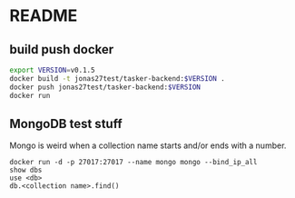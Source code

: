 # README

## build push docker
```sh
export VERSION=v0.1.5
docker build -t jonas27test/tasker-backend:$VERSION .
docker push jonas27test/tasker-backend:$VERSION
docker run 
```

## MongoDB test stuff
Mongo is weird when a collection name starts and/or ends with a number.
```
docker run -d -p 27017:27017 --name mongo mongo --bind_ip_all 
show dbs
use <db>
db.<collection name>.find()
```

```


